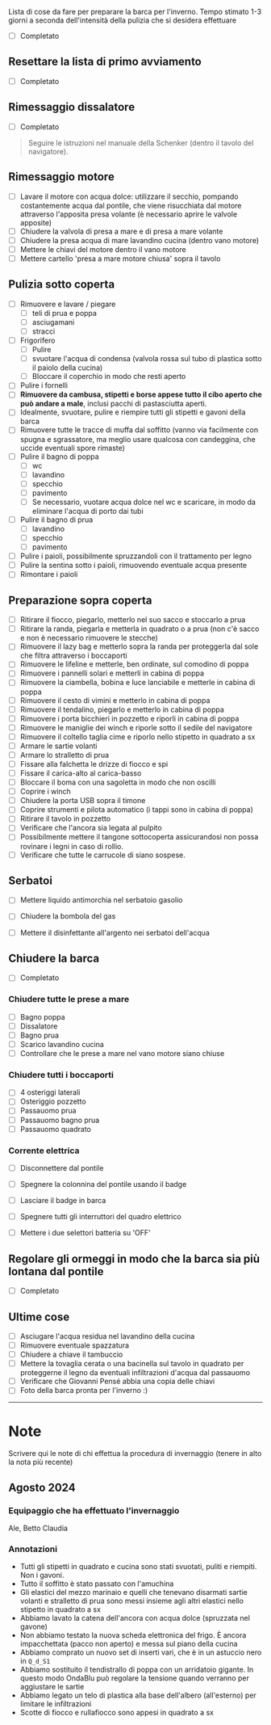 Lista di cose da fare per preparare la barca per l'inverno. Tempo stimato 1-3 giorni a seconda dell'intensità della pulizia che si desidera effettuare

- [ ] Completato

## Resettare la lista di primo avviamento

- [ ] Completato

## Rimessaggio dissalatore

- [ ] Completato

> Seguire le istruzioni nel manuale della Schenker (dentro il tavolo del navigatore). 
 
## Rimessaggio motore

- [ ] Lavare il motore con acqua dolce: utilizzare il secchio, pompando costantemente acqua dal pontile, che viene risucchiata dal motore attraverso l'apposita presa volante (è necessario aprire le valvole apposite)
- [ ] Chiudere la valvola di presa a mare e di presa a mare volante
- [ ] Chiudere la presa acqua di mare lavandino cucina (dentro vano motore)
- [ ] Mettere le chiavi del motore dentro il vano motore
- [ ] Mettere cartello 'presa a mare motore chiusa' sopra il tavolo

## Pulizia sotto coperta

- [ ] Rimuovere e lavare / piegare
	- [ ] teli di prua e poppa
	- [ ] asciugamani
	- [ ] stracci
- [ ] Frigorifero
	- [ ] Pulire
	- [ ] svuotare l'acqua di condensa (valvola rossa sul tubo di plastica sotto il paiolo della cucina)
	- [ ] Bloccare il coperchio in modo che resti aperto
- [ ] Pulire i fornelli
- [ ] **Rimuovere da cambusa, stipetti e borse appese tutto il cibo aperto che può andare a male**, inclusi pacchi di pastasciutta aperti.
- [ ] Idealmente, svuotare, pulire e riempire tutti gli stipetti e gavoni della barca
- [ ] Rimuovere tutte le tracce di muffa dal soffitto (vanno via facilmente con spugna e sgrassatore, ma meglio usare qualcosa con candeggina, che uccide eventuali spore rimaste)
- [ ] Pulire il bagno di poppa
	- [ ] wc
	- [ ] lavandino
	- [ ] specchio
	- [ ] pavimento
	- [ ] Se necessario, vuotare acqua dolce nel wc e scaricare, in modo da eliminare l'acqua di porto dai tubi
- [ ] Pulire il bagno di prua
	- [ ] lavandino
	- [ ] specchio
	- [ ] pavimento
- [ ] Pulire i paioli, possibilmente spruzzandoli con il trattamento per legno
- [ ] Pulire la sentina sotto i paioli, rimuovendo eventuale acqua presente
- [ ] Rimontare i paioli

## Preparazione sopra coperta

- [ ] Ritirare il fiocco, piegarlo, metterlo nel suo sacco e stoccarlo a prua
- [ ] Ritirare la randa, piegarla e metterla in quadrato o a prua (non c'è sacco e non è necessario rimuovere le stecche)
- [ ] Rimuovere il lazy bag e metterlo sopra la randa per proteggerla dal sole che filtra attraverso i boccaporti
- [ ] Rimuovere le lifeline e metterle, ben ordinate, sul comodino di poppa
- [ ] Rimuovere i pannelli solari e metterli in cabina di poppa
- [ ] Rimuovere la ciambella, bobina e luce lanciabile e metterle in cabina di poppa
- [ ] Rimuovere il cesto di vimini e metterlo in cabina di poppa
- [ ] Rimuovere il tendalino, piegarlo e metterlo in cabina di poppa
- [ ] Rimuovere i porta bicchieri in pozzetto e riporli in cabina di poppa
- [ ] Rimuovere le maniglie dei winch e riporle sotto il sedile del navigatore
- [ ] Rimuovere il coltello taglia cime e riporlo nello stipetto in quadrato a sx
- [ ] Armare le sartie volanti
- [ ] Armare lo stralletto di prua
- [ ] Fissare alla falchetta le drizze di fiocco e spi
- [ ] Fissare il carica-alto al carica-basso
- [ ] Bloccare il boma con una sagoletta in modo che non oscilli
- [ ] Coprire i winch
- [ ] Chiudere la porta USB sopra il timone
- [ ] Coprire strumenti e pilota automatico (i tappi sono in cabina di poppa)
- [ ] Ritirare il tavolo in pozzetto
- [ ] Verificare che l'ancora sia legata al pulpito
- [ ] Possibilmente mettere il tangone sottocoperta assicurandosi non possa rovinare i legni in caso di rollio.
- [ ] Verificare che tutte le carrucole di siano sospese.

## Serbatoi

- [ ] Mettere liquido antimorchia nel serbatoio gasolio
- [ ] Chiudere la bombola del gas
- [ ] Mettere il disinfettante all'argento nei serbatoi dell'acqua


## Chiudere la barca

- [ ] Completato

### Chiudere tutte le prese a mare

- [ ] Bagno poppa
- [ ] Dissalatore
- [ ] Bagno prua
- [ ] Scarico lavandino cucina
- [ ] Controllare che le prese a mare nel vano motore siano chiuse

### Chiudere tutti i boccaporti

- [ ] 4 osteriggi laterali
- [ ] Osteriggio pozzetto
- [ ] Passauomo prua
- [ ] Passauomo bagno prua
- [ ] Passauomo quadrato

### Corrente elettrica

- [ ] Disconnettere dal pontile
- [ ] Spegnere la colonnina del pontile usando il badge
- [ ] Lasciare il badge in barca
- [ ] Spegnere tutti gli interruttori del quadro elettrico
- [ ] Mettere i due selettori batteria su 'OFF'


## Regolare gli ormeggi in modo che la barca sia più lontana dal pontile

- [ ] Completato

## Ultime cose

- [ ] Asciugare l'acqua residua nel lavandino della cucina
- [ ] Rimuovere eventuale spazzatura
- [ ] Chiudere a chiave il tambuccio
- [ ] Mettere la tovaglia cerata o una bacinella sul tavolo in quadrato per proteggerne il legno da eventuali infiltrazioni d'acqua dal passauomo
- [ ] Verificare che Giovanni Pensé abbia una copia delle chiavi
- [ ] Foto della barca pronta per l'inverno :)

---

# Note

Scrivere qui le note di chi effettua la procedura di invernaggio (tenere in alto la nota più recente)

## Agosto 2024

### Equipaggio che ha effettuato l'invernaggio

Ale, Betto Claudia
### Annotazioni

- Tutti gli stipetti in quadrato e cucina sono stati svuotati, puliti e riempiti. Non i gavoni.
- Tutto il soffitto è stato passato con l'amuchina
- Gli elastici del mezzo marinaio e quelli che tenevano disarmati sartie volanti e stralletto di prua sono messi insieme agli altri elastici nello stipetto in quadrato a sx
- Abbiamo lavato la catena dell'ancora con acqua dolce (spruzzata nel gavone)
- Non abbiamo testato la nuova scheda elettronica del frigo. È ancora impacchettata (pacco non aperto) e messa sul piano della cucina
- Abbiamo comprato un nuovo set di inserti vari, che è in un astuccio nero in `Q_d_S1`
- Abbiamo sostituito il tendistrallo di poppa con un arridatoio gigante. In questo modo OndaBlu può regolare la tensione quando verranno per aggiustare le sartie
- Abbiamo legato un telo di plastica alla base dell'albero (all'esterno) per limitare le infiltrazioni
- Scotte di fiocco e rullafiocco sono appesi in quadrato a sx